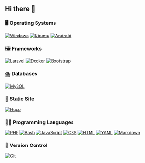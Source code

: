 ## Hi there 👋

### 🖥️ Operating Systems
  [![Windows](https://custom-icon-badges.demolab.com/badge/Windows-0078D6?logo=windows11&logoColor=white)](#)
  [![Ubuntu](https://img.shields.io/badge/Ubuntu-E95420?logo=ubuntu&logoColor=white)](#)
  [![Android](https://img.shields.io/badge/Android-3DDC84?logo=android&logoColor=white)](#)

### 🖼️ Frameworks
  [![Laravel](https://img.shields.io/badge/Laravel-%23FF2D20.svg?logo=laravel&logoColor=white)](#)
  [![Docker](https://img.shields.io/badge/Docker-2496ED?logo=docker&logoColor=fff)](#)
  [![Bootstrap](https://img.shields.io/badge/Bootstrap-7952B3?logo=bootstrap&logoColor=fff)](#)

### ⛈️ Databases
  [![MySQL](https://img.shields.io/badge/MySQL-4479A1?logo=mysql&logoColor=fff)](#)

### 🫸 Static Site
  [![Hugo](https://img.shields.io/badge/Hugo-FF4088?logo=hugo&logoColor=fff)](#)

### 🧑‍💻 Programming Languages
  [![PHP](https://img.shields.io/badge/php-%23777BB4.svg?&logo=php&logoColor=white)](#)
  [![Bash](https://img.shields.io/badge/Bash-4EAA25?logo=gnubash&logoColor=fff)](#)
  [![JavaScript](https://img.shields.io/badge/JavaScript-F7DF1E?logo=javascript&logoColor=000)](#)
  [![CSS](https://img.shields.io/badge/CSS-1572B6?logo=css3&logoColor=fff)](#)
  [![HTML](https://img.shields.io/badge/HTML-%23E34F26.svg?logo=html5&logoColor=white)](#)
  [![YAML](https://img.shields.io/badge/YAML-CB171E?logo=yaml&logoColor=fff)](#)
  [![Markdown](https://img.shields.io/badge/Markdown-%23000000.svg?logo=markdown&logoColor=white)](#)

### 🔖 Version Control
  [![Git](https://img.shields.io/badge/Git-F05032?logo=git&logoColor=fff)](#)
  
<!--
  https://github.com/inttter/md-badges
  https://github.com/simple-icons/simple-icons/blob/master/slugs.md
  
  [![OS:Ubuntu](https://img.shields.io/badge/OS-Ubuntu-E95420?style=flat-square&logo=ubuntu)](https://ubuntu.com)
  [![OS:Windows](https://img.shields.io/badge/OS-Windows-0078D6?style=flat-square&logo=windows)](https://www.microsoft.com)
  [![OS:Android](https://img.shields.io/badge/OS-Android-3DDC84?style=flat-square&logo=android)](https://www.android.com/)
  
  [![IDE:VSCode](https://img.shields.io/badge/IDE-VSCode-0078d7?style=flat-square&logo=visualstudiocode)](https://code.visualstudio.com/)

  [![SSG:Hugo](https://img.shields.io/badge/SSG-Hugo-FF4088?style=flat-square&logo=hugo)](https://code.visualstudio.com/)


**xilouet/xilouet** is a ✨ _special_ ✨ repository because its `README.md` (this file) appears on your GitHub profile.

Here are some ideas to get you started:

- 🔭 I’m currently working on ...
- 🌱 I’m currently learning ...
- 👯 I’m looking to collaborate on ...
- 🤔 I’m looking for help with ...
- 💬 Ask me about ...
- 📫 How to reach me: ...
- 😄 Pronouns: ...
- ⚡ Fun fact: ...
-->

